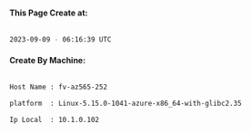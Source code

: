 
   
#### This Page Create at:

```bash

2023-09-09 - 06:16:39 UTC

```

#### Create By Machine:

```bash

Host Name : fv-az565-252

platform  : Linux-5.15.0-1041-azure-x86_64-with-glibc2.35

Ip Local  : 10.1.0.102

```


